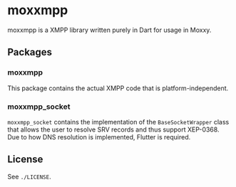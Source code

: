 # moxxmpp

moxxmpp is a XMPP library written purely in Dart for usage in Moxxy.

## Packages
### moxxmpp

This package contains the actual XMPP code that is platform-independent.

### moxxmpp_socket

`moxxmpp_socket` contains the implementation of the `BaseSocketWrapper` class that
allows the user to resolve SRV records and thus support XEP-0368. Due to how DNS
resolution is implemented, Flutter is required.

## License

See `./LICENSE`.
